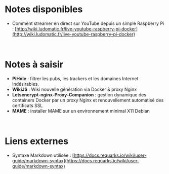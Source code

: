 <!-- TITLE: Bienvenue sur mon PitiWiki -->
<!-- SUBTITLE: Quelques notes pour plus tard -->

# Notes disponibles

- Comment streamer en direct sur YouTube depuis un simple Raspberry Pi : [http://wiki.ludomatic.fr/live-youtube-raspberry-pi-docker](http://wiki.ludomatic.fr/live-youtube-raspberry-pi-docker)
<br>

# Notes à saisir

- **PiHole** : filtrer les pubs, les trackers et les domaines Internet indésirables.
- **WikiJS** : Wiki nouvelle génération via Docker & proxy Nginx <!-- https://docs.requarks.io/wiki/install/configuration -->
- **Letsencrypt-nginx-Proxy-Companion** : gestion dynamique des containers Docker par un proxy Nginx et renouvellement automatisé des certificats SSL <!-- https://github.com/JrCs/docker-letsencrypt-nginx-proxy-companion -->
- **MAME** : installer MAME sur un environnement minimal X11 Debian
<br>

# Liens externes

- Syntaxe Markdown utilisée : [https://docs.requarks.io/wiki/user-guide/markdown-syntax](https://docs.requarks.io/wiki/user-guide/markdown-syntax)
<br>

